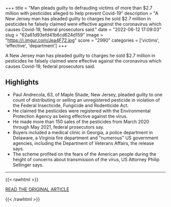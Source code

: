 +++
title = "Man pleads guilty to defrauding victims of more than $2.7 million with pesticides alleged to help prevent Covid-19"
description = "A New Jersey man has pleaded guilty to charges he sold $2.7 million in pesticides he falsely claimed were effective against the coronavirus which causes Covid-19, federal prosecutors said."
date = "2022-06-12 17:09:03"
slug = "62a61d93efd41b6cd624d159"
image = "https://i.imgur.com/Jea4F72.jpg"
score = "2990"
categories = ['victims', 'effective', 'department']
+++

A New Jersey man has pleaded guilty to charges he sold $2.7 million in pesticides he falsely claimed were effective against the coronavirus which causes Covid-19, federal prosecutors said.

## Highlights

- Paul Andrecola, 63, of Maple Shade, New Jersey, pleaded guilty to one count of distributing or selling an unregistered pesticide in violation of the Federal Insecticide, Fungicide and Rodenticide Act.
- He claimed the pesticides were registered with the Environmental Protection Agency as being effective against the virus.
- He made more than 150 sales of the pesticides from March 2020 through May 2021, federal prosecutors say.
- Buyers included a medical clinic in Georgia, a police department in Delaware, a Virginia fire department and "numerous" US government agencies, including the Department of Veterans Affairs, the release says.
- The scheme profited on the fears of the American people during the height of concerns about transmission of the virus, US Attorney Philip Sellinger says.

---

{{< rawhtml >}}
  <p class="article-category">
    <a target="_blank" href="https://edition.cnn.com/2022/06/10/us/new-jersey-pesticides-covid-19-guilty-plea/index.html">READ THE ORIGINAL ARTICLE</a>
  </p>
{{< /rawhtml >}}
